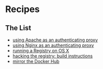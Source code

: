 <!--[metadata]>
+++
title = "Recipes"
description = "Registry Recipes"
keywords = ["registry, on-prem, images, tags, repository, distribution"]
type = "menu"
[menu.main]
identifier="smn_recipes"
parent="smn_registry"
weight=6
+++
<![end-metadata]-->

# Recipes

## The List

 * [using Apache as an authenticating proxy](apache.md)
 * [using Nginx as an authenticating proxy](nginx.md)
 * [running a Registry on OS X](osx-setup-guide.md)
 * [hacking the registry: build instructions](building.md)
 * [mirror the Docker Hub](mirror.md)
